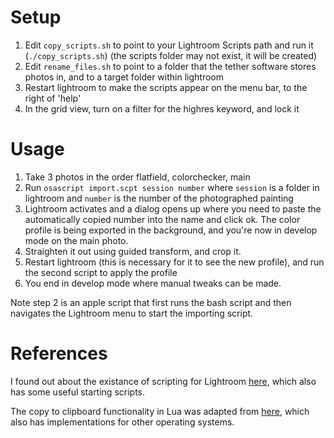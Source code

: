 # Setup

1. Edit `copy_scripts.sh` to point to your Lightroom Scripts path and run it (`./copy_scripts.sh`) (the scripts folder may not exist, it will be created)
2. Edit `rename_files.sh` to point to a folder that the tether software stores photos in, and to a target folder within lightroom
3. Restart lightroom to make the scripts appear on the menu bar, to the right of 'help'
4. In the grid view, turn on a filter for the highres keyword, and lock it

# Usage
1. Take 3 photos in the order flatfield, colorchecker, main
2. Run `osascript import.scpt session number` where `session` is a folder in lightroom and `number` is the number of the photographed painting
3. Lightroom activates and a dialog opens up where you need to paste the automatically copied number into the name and click ok. The color profile is being exported in the background, and you're now in develop mode on the main photo.
4. Straighten it out using guided transform, and crop it.
5. Restart lightroom (this is necessary for it to see the new profile), and run the second script to apply the profile
6. You end in develop mode where manual tweaks can be made.

Note step 2 is an apple script that first runs the bash script and then navigates the Lightroom menu to start the importing script.

# References

I found out about the existance of scripting for Lightroom [here](https://www.photofacts.nl/fotografie/rubriek/software/je-workflow-verbeteren-met-je-eigen-lightroom-scripts.asp), which also has some useful starting scripts.

The copy to clipboard functionality in Lua was adapted from [here](https://gist.github.com/AndrewHazelden/b9909520490624305183f7c8f77368a2), which also has implementations for other operating systems.

